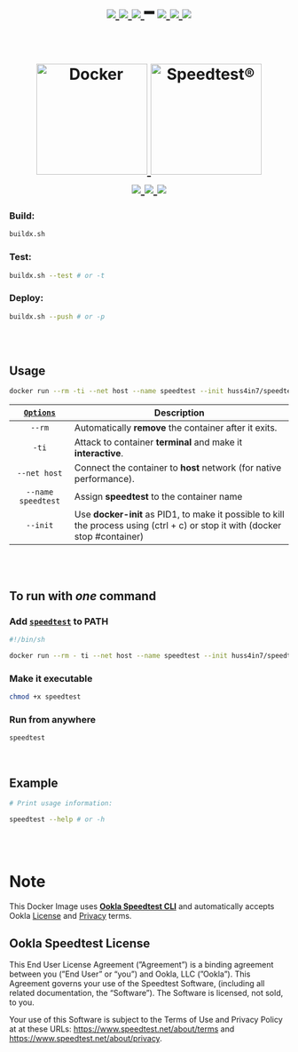 <h1 align="center">
    <a href="https://github.com/huss4in7/speedtest-cli">
      <img src="https://img.shields.io/github/watchers/huss4in7/speedtest-cli?style=social&logo=github&label=Watchers"/>
    </a>
    <a href="https://github.com/huss4in7/speedtest-cli">
      <img src="https://img.shields.io/github/stars/huss4in7/speedtest-cli?style=social&logo=github&label=Stars"/>
    </a>
    <a href="https://github.com/huss4in7/speedtest-cli">
      <img src="https://img.shields.io/github/forks/huss4in7/speedtest-cli?style=social&logo=github&label=Forks"/>
    </a>
    ━
    <a href="https://hub.docker.com/r/huss4in7/speedtest-cli">
      <img src="https://img.shields.io/docker/stars/huss4in7/speedtest-cli?style=social&logo=docker&label=Stars"/>
    </a>
    <a href="https://hub.docker.com/r/huss4in7/speedtest-cli">
      <img src="https://img.shields.io/docker/pulls/huss4in7/speedtest-cli?style=social&logo=docker&label=Pulls"/>
    </a>
    <a href="https://hub.docker.com/r/huss4in7/speedtest-cli">
      <img src="https://img.shields.io/docker/image-size/huss4in7/speedtest-cli/latest?style=social&logo=docker&label=Image Size">
    </a>
</h1>

<br>
<h1 align="center">
  <a href="https://www.docker.com/">
    <img alt="Docker" src="https://i.imgur.com/nvTgxg3.png" width="200"/>
  </a>
  <a href="https://www.speedtest.net/apps/cli">
    <img alt="Speedtest®" src="https://i.imgur.com/fjCIjum.png" width="200"/>
  </a>
  <br>
  <a href="https://github.com/huss4in7/speedtest-cli/blob/main/LICENSE">
    <img src="https://img.shields.io/github/license/huss4in7/speedtest-cli"/>
  </a>
  <a href="https://github.com/huss4in7/speedtest-cli/releases">
    <img src="https://img.shields.io/github/release-date/huss4in7/speedtest-cli"/>
  </a>
  <a href="https://github.com/huss4in7/speedtest-cli/releases">
    <img src="https://img.shields.io/github/v/release/huss4in7/speedtest-cli"/>
  </a>
</h1>

### Build:

```bash
buildx.sh
```

### Test:

```bash
buildx.sh --test # or -t
```

### Deploy:

```bash
buildx.sh --push # or -p
```

<br><br>

## Usage

```sh
docker run --rm -ti --net host --name speedtest --init huss4in7/speedtest-cli
```

| [`Options`](https://docs.docker.com/engine/reference/commandline/run/#options) | Description                                                                                                                    |
| :----------------------------------------------------------------------------: | ------------------------------------------------------------------------------------------------------------------------------ |
|                                     `--rm`                                     | Automatically **remove** the container after it exits.                                                                         |
|                                     `-ti`                                      | Attack to container **terminal** and make it **interactive**.                                                                  |
|                                  `--net host`                                  | Connect the container to **host** network (for native performance).                                                            |
|                               `--name speedtest`                               | Assign **speedtest** to the container name                                                                                     |
|                                    `--init`                                    | Use **docker-init** as PID1, to make it possible to kill the process using (ctrl + c) or stop it with (docker stop #container) |

<br><br>

## To run with **_one_** command

### Add [`speedtest`](speedtest) to PATH

```sh
#!/bin/sh

docker run --rm - ti --net host --name speedtest --init huss4in7/speedtest-cli $@
```

### Make it executable

```sh
chmod +x speedtest
```

### Run from anywhere

```sh
speedtest
```

<br>

## Example

```sh
# Print usage information:

speedtest --help # or -h
```

<br><br>

# Note

This Docker Image uses [**Ookla Speedtest CLI**](https://www.speedtest.net/apps/cli) and automatically accepts Ookla [License](https://www.speedtest.net/about/eula) and [Privacy](https://www.speedtest.net/about/privacy) terms.

## Ookla Speedtest License

This End User License Agreement (”Agreement”) is a binding agreement between you (”End User” or “you”) and Ookla, LLC (”Ookla”). This Agreement governs your use of the Speedtest Software, (including all related documentation, the “Software”). The Software is licensed, not sold, to you.

Your use of this Software is subject to the Terms of Use and Privacy Policy at at these URLs: https://www.speedtest.net/about/terms and https://www.speedtest.net/about/privacy.

